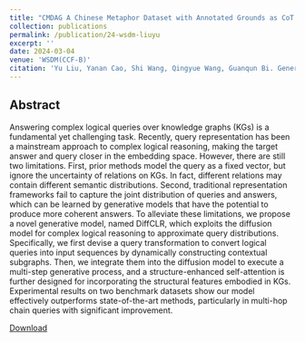 ```yaml
---
title: "CMDAG A Chinese Metaphor Dataset with Annotated Grounds as CoT for Boosting Metaphor Generation"
collection: publications
permalink: /publication/24-wsdm-liuyu
excerpt: ''
date: 2024-03-04
venue: 'WSDM(CCF-B)'
citation: 'Yu Liu, Yanan Cao, Shi Wang, Qingyue Wang, Guanqun Bi. Generative Models for Complex Logical Reasoning over Knowledge Graphs.  WSDM 2024.'
---
```

Abstract
--
Answering complex logical queries over knowledge graphs (KGs) is a fundamental yet challenging task. Recently, query representation has been a mainstream approach to complex logical reasoning, making the target answer and query closer in the embedding space. However, there are still two limitations. First, prior methods model the query as a fixed vector, but ignore the uncertainty of relations on KGs. In fact, different relations may contain different semantic distributions. Second, traditional representation frameworks fail to capture the joint distribution of queries and answers, which can be learned by generative models that have the potential to produce more coherent answers. To alleviate these limitations, we propose a novel generative model, named DiffCLR, which exploits the diffusion model for complex logical reasoning to approximate query distributions. Specifically, we first devise a query transformation to convert logical queries into input sequences by dynamically constructing contextual subgraphs. Then, we integrate them into the diffusion model to execute a multi-step generative process, and a structure-enhanced self-attention is further designed for incorporating the structural features embodied in KGs. Experimental results on two benchmark datasets show our model effectively outperforms state-of-the-art methods, particularly in multi-hop chain queries with significant improvement.

[Download](https://dl.acm.org/doi/10.1145/3616855.3635804)
